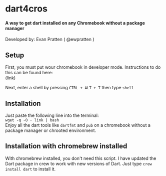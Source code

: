 # dart4cros
#### A way to get dart installed on any Chromebook without a package manager
Developed by: Evan Pratten ( @ewpratten )

## Setup
First, you must put wour chromebook in developer mode. Instructions to do this can be found here: <br> (link) <br>

Next, enter a shell by pressing `CTRL + ALT + T` then type `shell`

## Installation
Just paste the following line into the terminal:<br>
`wget -q -O - link | bash`<br>
Enjoy all the dart tools like `dartfmt` and `pub` on a chromebook without a package manager or chrooted environment.

## Installation with chromebrew installed
With chromebrew installed, you don't need this script. I have updated the Dart package in crew to work with new versions of Dart. Just type `crew install dart` to install it.

